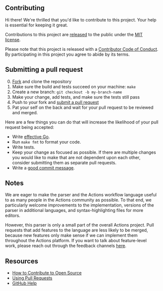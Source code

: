 ## Contributing

[fork]: https://github.com/actions/workflow-parser/fork
[pr]: https://github.com/github/workflow-parser/compare
[code-of-conduct]: CODE_OF_CONDUCT.md
[effective-go]: https://golang.org/doc/effective_go.html
[actions]: https://developer.github.com/actions/

Hi there! We're thrilled that you'd like to contribute to this project. Your help is essential for keeping it great.

Contributions to this project are [released](https://help.github.com/articles/github-terms-of-service/#6-contributions-under-repository-license) to the public under the [MIT license](LICENSE.md).

Please note that this project is released with a [Contributor Code of Conduct][code-of-conduct]. By participating in this project you agree to abide by its terms.

## Submitting a pull request

0. [Fork][fork] and clone the repository
0. Make sure the build and tests succeed on your machine: `make`
0. Create a new branch: `git checkout -b my-branch-name`
0. Make your change, add tests, and make sure the tests still pass
0. Push to your fork and [submit a pull request][pr]
0. Pat your self on the back and wait for your pull request to be reviewed and merged.

Here are a few things you can do that will increase the likelihood of your pull request being accepted:

- Write [effective Go][effective-go].
- Run `make fmt` to format your code.
- Write tests.
- Keep your change as focused as possible. If there are multiple changes you would like to make that are not dependent upon each other, consider submitting them as separate pull requests.
- Write a [good commit message](http://tbaggery.com/2008/04/19/a-note-about-git-commit-messages.html).

## Notes

We are eager to make the parser and the Actions workflow language useful to as many people in the Actions community as possible. To that end, we particularly welcome improvements to the implementation, versions of the parser in additional languages, and syntax-highlighting files for more editors.

However, this parser is only a small part of the overall Actions project. Pull requests that add features to the language are less likely to be merged, because new features only make sense if we can implement them throughout the Actions platform. If you want to talk about feature-level work, please reach out through the feedback channels [here][actions].

## Resources

- [How to Contribute to Open Source](https://opensource.guide/how-to-contribute/)
- [Using Pull Requests](https://help.github.com/articles/about-pull-requests/)
- [GitHub Help](https://help.github.com)

